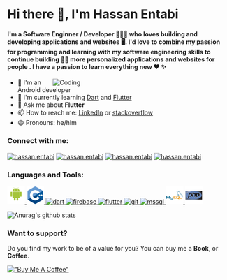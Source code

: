 <h1 >Hi there 👋, I'm Hassan Entabi</h1>
<h4 >I'm a Software Enginner / Developer 👨🏻‍💻 who loves building and developing applications and websites 🖥️. I'd love to combine my passion for programming and learning with my software engineering skills to continue building 🧑‍💻 more personalized applications and websites for people . I have a passion to learn everything new ❤ ✨</h4>


<img align="right" alt="Coding" width="400" src="programing.gif">

+ 🔭 I'm an Android developer
+ 🌱 I'm currently learning [Dart](https://dart.dev/) and [Flutter](https://flutter.dev/)
+ 💬 Ask me about **Flutter**
+ 📫 How to reach me: [LinkedIn](https://www.linkedin.com/in/hassanentabi/) or [stackoverflow](https://stackoverflow.com/users/7939615/hassan-entabi)
+ 😄 Pronouns: he/him


<h3 align="left">Connect with me:</h3>
<p align="left">
<a href="https://linkedin.com/in/hassanentabi" target="blank"><img align="center" src="https://raw.githubusercontent.com/rahuldkjain/github-profile-readme-generator/master/src/images/icons/Social/linked-in-alt.svg" alt="hassan.entabi" height="30" width="40" /></a>
<a href="https://stackoverflow.com/users/7939615/hassan-entabi" target="blank"><img align="center" src="https://raw.githubusercontent.com/rahuldkjain/github-profile-readme-generator/master/src/images/icons/Social/stack-overflow.svg" alt="hassan.entabi" height="30" width="40" /></a>
<a href="https://fb.com/hassan.entabi" target="blank"><img align="center" src="https://raw.githubusercontent.com/rahuldkjain/github-profile-readme-generator/master/src/images/icons/Social/facebook.svg" alt="hassan.entabi" height="30" width="40" /></a>
<a href="https://instagram.com/hassan.entabi" target="blank"><img align="center" src="https://raw.githubusercontent.com/rahuldkjain/github-profile-readme-generator/master/src/images/icons/Social/instagram.svg" alt="hassan.entabi" height="30" width="40" /></a>
</p>

<h3 align="left">Languages and Tools:</h3>
<p align="left"> <a href="https://developer.android.com" target="_blank" rel="noreferrer"> <img src="https://raw.githubusercontent.com/devicons/devicon/master/icons/android/android-original-wordmark.svg" alt="android" width="40" height="40"/> </a> <a href="https://www.w3schools.com/cpp/" target="_blank" rel="noreferrer"> <img src="https://raw.githubusercontent.com/devicons/devicon/master/icons/cplusplus/cplusplus-original.svg" alt="cplusplus" width="40" height="40"/> </a> <a href="https://dart.dev" target="_blank" rel="noreferrer"> <img src="https://www.vectorlogo.zone/logos/dartlang/dartlang-icon.svg" alt="dart" width="40" height="40"/> </a> <a href="https://firebase.google.com/" target="_blank" rel="noreferrer"> <img src="https://www.vectorlogo.zone/logos/firebase/firebase-icon.svg" alt="firebase" width="40" height="40"/> </a> <a href="https://flutter.dev" target="_blank" rel="noreferrer"> <img src="https://www.vectorlogo.zone/logos/flutterio/flutterio-icon.svg" alt="flutter" width="40" height="40"/> </a> <a href="https://git-scm.com/" target="_blank" rel="noreferrer"> <img src="https://www.vectorlogo.zone/logos/git-scm/git-scm-icon.svg" alt="git" width="40" height="40"/> </a> <a href="https://www.microsoft.com/en-us/sql-server" target="_blank" rel="noreferrer"> <img src="https://www.svgrepo.com/show/303229/microsoft-sql-server-logo.svg" alt="mssql" width="40" height="40"/> </a> <a href="https://www.mysql.com/" target="_blank" rel="noreferrer"> <img src="https://raw.githubusercontent.com/devicons/devicon/master/icons/mysql/mysql-original-wordmark.svg" alt="mysql" width="40" height="40"/> </a> <a href="https://www.php.net" target="_blank" rel="noreferrer"> <img src="https://raw.githubusercontent.com/devicons/devicon/master/icons/php/php-original.svg" alt="php" width="40" height="40"/> </a> </p>


![Anurag's github stats](https://github-readme-stats.vercel.app/api?username=hassanentabi&show_icons=true)

### Want to support?
 
Do you find my work to be of a value for you?
You can buy me a **Book**, or **Coffee**. 

[!["Buy Me A Coffee"](https://www.buymeacoffee.com/assets/img/custom_images/orange_img.png)](https://www.buymeacoffee.com/hassanentabi)
